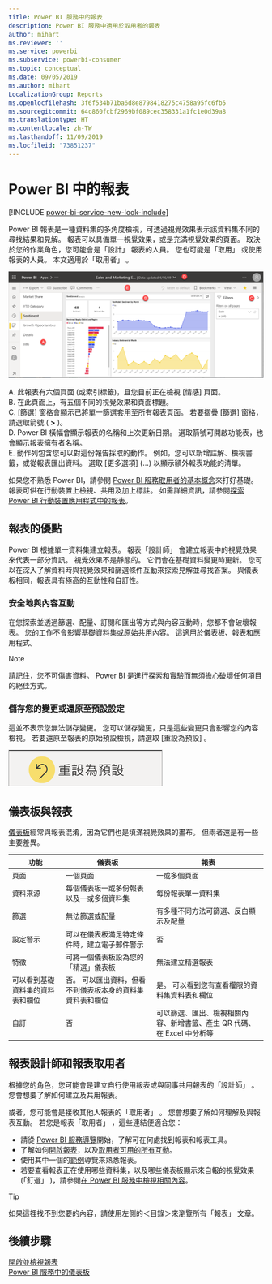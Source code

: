 ```yaml
---
title: Power BI 服務中的報表
description: Power BI 服務中適用於取用者的報表
author: mihart
ms.reviewer: ''
ms.service: powerbi
ms.subservice: powerbi-consumer
ms.topic: conceptual
ms.date: 09/05/2019
ms.author: mihart
LocalizationGroup: Reports
ms.openlocfilehash: 3f6f534b71ba6d8e8798418275c4758a95fc6fb5
ms.sourcegitcommit: 64c860fcbf2969bf089cec358331a1fc1e0d39a8
ms.translationtype: HT
ms.contentlocale: zh-TW
ms.lasthandoff: 11/09/2019
ms.locfileid: "73851237"
---
```

# <a name="reports-in-power-bi"></a>Power BI 中的報表

[!INCLUDE [power-bi-service-new-look-include](../includes/power-bi-service-new-look-include.md)]

Power BI 報表是一種資料集的多角度檢視，可透過視覺效果表示該資料集不同的尋找結果和見解。  報表可以具備單一視覺效果，或是充滿視覺效果的頁面。 取決於您的作業角色，您可能會是「設計」  報表的人員。 您也可能是「取用」  或使用報表的人員。 本文適用於「取用者」  。

![報表頁面的螢幕擷取畫面。](./media/end-user-reports/power-bi-report.png)

A. 此報表有六個頁面 (或索引標籤)，且您目前正在檢視 [情感]  頁面。    
B. 在此頁面上，有五個不同的視覺效果和頁面標題。    
C. [篩選]  窗格會顯示已將單一篩選套用至所有報表頁面。 若要摺疊 [篩選] 窗格，請選取箭號 ( **>** )。    
D. Power BI 橫幅會顯示報表的名稱和上次更新日期。 選取箭號可開啟功能表，也會顯示報表擁有者名稱。    
E. 動作列包含您可以對這份報告採取的動作。  例如，您可以新增註解、檢視書籤，或從報表匯出資料。  選取 [更多選項]  (...) 以顯示額外報表功能的清單。    

如果您不熟悉 Power BI，請參閱 [Power BI 服務取用者的基本概念](end-user-basic-concepts.md)來打好基礎。 報表可供在行動裝置上檢視、共用及加上標註。 如需詳細資訊，請參閱[探索 Power BI 行動裝置應用程式中的報表](mobile/mobile-reports-in-the-mobile-apps.md)。

## <a name="advantages-of-reports"></a>報表的優點

Power BI 根據單一資料集建立報表。 報表「設計師」  會建立報表中的視覺效果來代表一部分資訊。 視覺效果不是靜態的。  它們會在基礎資料變更時更新。 您可以在深入了解資料時與視覺效果和篩選條件互動來探索見解並尋找答案。 與儀表板相同，報表具有極高的互動性和自訂性。

### <a name="safely-interact-with-content"></a>安全地與內容互動

在您探索並透過篩選、配量、訂閱和匯出等方式與內容互動時，您都不會破壞報表。 您的工作不會影響基礎資料集或原始共用內容。 這適用於儀表板、報表和應用程式。

> [!NOTE]
> 請記住，您不可傷害資料。 Power BI 是進行探索和實驗而無須擔心破壞任何項目的絕佳方式。

### <a name="save-your-changes-or-revert-to-the-default-settings"></a>儲存您的變更或還原至預設設定

這並不表示您無法儲存變更。 您可以儲存變更，只是這些變更只會影響您的內容檢視。 若要還原至報表的原始預設檢視，請選取 [重設為預設]  。

![[還原為預設值] 圖示的螢幕擷取畫面。](./media/end-user-reports/power-bi-reset.png)

## <a name="dashboards-versus-reports"></a>儀表板與報表

[儀表板](end-user-dashboards.md)經常與報表混淆，因為它們也是填滿視覺效果的畫布。 但兩者還是有一些主要差異。  

| **功能** | **儀表板** | **報表** |
| --- | --- | --- |
| 頁面 |一個頁面 |一或多個頁面 |
| 資料來源 |每個儀表板一或多份報表以及一或多個資料集 |每份報表單一資料集 |
| 篩選 |無法篩選或配量 |有多種不同方法可篩選、反白顯示及配量 |
| 設定警示 |可以在儀表板滿足特定條件時，建立電子郵件警示 |否 |
| 特徵 |可將一個儀表板設為您的「精選」儀表板 |無法建立精選報表 |
| 可以看到基礎資料集的資料表和欄位 |否。 可以匯出資料，但看不到儀表板本身的資料集資料表和欄位 |是。 可以看到您有查看權限的資料集資料表和欄位 |
| 自訂 |否  |可以篩選、匯出、檢視相關內容、新增書籤、產生 QR 代碼、在 Excel 中分析等 |

<!--| Available in Power BI Desktop |No |Yes, can create and view reports in Desktop |
| Pinning |Can pin existing visuals (tiles) only from current dashboard to your other dashboards |Can pin visuals (as tiles) to any of your dashboards. Can pin entire report pages to any of your dashboards. | -->

## <a name="report-designers-and-report-consumers"></a>報表設計師和報表取用者

根據您的角色，您可能會是建立自行使用報表或與同事共用報表的「設計師」  。 您會想要了解如何建立及共用報表。

或者，您可能會是接收其他人報表的「取用者」  。 您會想要了解如何理解及與報表互動。 若您是報表「取用者」  ，這些連結便適合您：

* 請從 [Power BI 服務導覽](end-user-basic-concepts.md)開始，了解可在何處找到報表和報表工具。
* 了解如何[開啟報表](end-user-report-open.md)，以及[取用者可用的所有互動](end-user-reading-view.md)。
* 使用其中一個的[範例](../sample-tutorial-connect-to-the-samples.md)導覽來熟悉報表。  
* 若要查看報表正在使用哪些資料集，以及哪些儀表板顯示來自報的視覺效果 (「釘選」  )，請參閱[在 Power BI 服務中檢視相關內容](end-user-related.md)。

> [!TIP]
> 如果這裡找不到您要的內容，請使用左側的＜目錄＞來瀏覽所有「報表」  文章。

## <a name="next-steps"></a>後續步驟

[開啟並檢視報表](end-user-report-open.md)    
[Power BI 服務中的儀表板](end-user-dashboards.md)